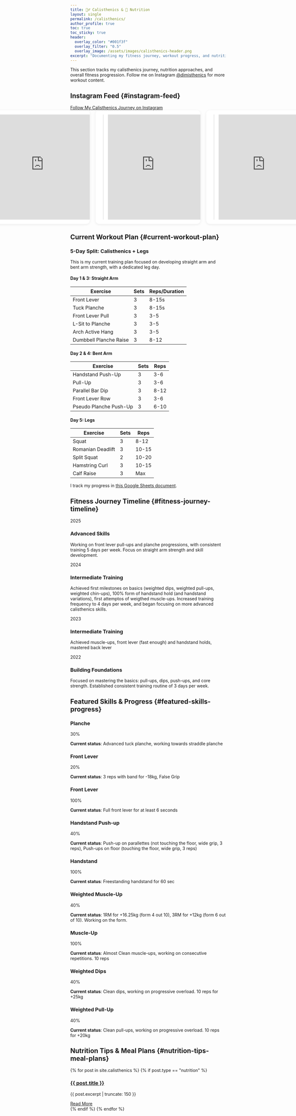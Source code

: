 ```yaml
---
title: 🏋️‍♂️ Calisthenics & 🥦 Nutrition
layout: single
permalink: /calisthenics/
author_profile: true
toc: true
toc_sticky: true
header:
  overlay_color: "#001f3f"
  overlay_filter: "0.5"
  overlay_image: /assets/images/calisthenics-header.png
excerpt: "Documenting my fitness journey, workout progress, and nutritional insights"
---
```


<div class="fitness-intro">
  <p>This section tracks my calisthenics journey, nutrition approaches, and overall fitness progression. Follow me on Instagram <a href="https://www.instagram.com/dimisthenics/" target="_blank">@dimisthenics</a> for more workout content.</p>
</div>

<style>
/* Instagram Feed Responsive Fix */
.instagram-grid {
  display: flex;
  flex-direction: row;
  gap: 1.2rem;
  justify-content: center;
  flex-wrap: nowrap;
}
.instagram-post {
  width: 340px;
  max-width: 100%;
  background: #fff;
  border-radius: 12px;
  box-shadow: 0 2px 8px rgba(0,0,0,0.08);
  overflow: hidden;
  padding: 0;
  display: flex;
  flex-direction: column;
  align-items: stretch;
  flex: 0 0 340px;
}
.instagram-embed-container {
  width: 100%;
  aspect-ratio: 1/1;
  min-height: 340px;
  max-height: 420px;
  overflow: hidden;
  display: flex;
  align-items: stretch;
  justify-content: stretch;
}
.instagram-embed-container iframe {
  width: 100% !important;
  height: 100% !important;
  min-height: 340px;
  max-height: 420px;
  border: none;
  display: block;
}
@media (max-width: 900px) {
  .instagram-grid {
    flex-direction: column;
    gap: 1.5rem;
    align-items: center;
    flex-wrap: wrap;
  }
  .instagram-post {
    width: 100%;
    min-width: 0;
    flex: 1 1 100%;
  }
}
</style>

## Instagram Feed {#instagram-feed}

<div class="instagram-feed">
  <a href="https://www.instagram.com/dimisthenics/" target="_blank" class="btn btn--primary">Follow My Calisthenics Journey on Instagram</a>
  <div class="instagram-grid">
    <!-- Instagram Post 1 -->
    <div class="instagram-post">
      <blockquote class="instagram-media" data-instgrm-permalink="https://www.instagram.com/p/DGtlycKsmB9/" data-instgrm-version="14" data-instgrm-width="100%">
        <div class="instagram-embed-container">
          <iframe src="https://www.instagram.com/p/DGtlycKsmB9/embed/captioned/cr=1&v=14&wp=540&rd=https%3A%2F%2Fjimmyg1997.github.io" frameborder="0" scrolling="no" allowtransparency></iframe>
        </div>
      </blockquote>
    </div>
    <!-- Instagram Post 2 -->
    <div class="instagram-post">
      <blockquote class="instagram-media" data-instgrm-permalink="https://www.instagram.com/p/DGss-fkN4_x/" data-instgrm-version="14" data-instgrm-width="100%">
        <div class="instagram-embed-container">
          <iframe src="https://www.instagram.com/p/DGss-fkN4_x/embed/captioned/cr=1&v=14&wp=540&rd=https%3A%2F%2Fjimmyg1997.github.io" frameborder="0" scrolling="no" allowtransparency></iframe>
        </div>
      </blockquote>
    </div>
    <!-- Instagram Post 3 -->
    <div class="instagram-post">
      <blockquote class="instagram-media" data-instgrm-permalink="https://www.instagram.com/p/DFKocpts1JU/" data-instgrm-version="14" data-instgrm-width="100%">
        <div class="instagram-embed-container">
          <iframe src="https://www.instagram.com/p/DFKocpts1JU/embed/captioned/cr=1&v=14&wp=540&rd=https%3A%2F%2Fjimmyg1997.github.io" frameborder="0" scrolling="no" allowtransparency></iframe>
        </div>
      </blockquote>
    </div>
  </div>
</div>
<script async src="//www.instagram.com/embed.js"></script>

## Current Workout Plan {#current-workout-plan}
<div class="workout-plan">
  <h3 id="five-day-split">5-Day Split: Calisthenics + Legs</h3>
  <p>This is my current training plan focused on developing straight arm and bent arm strength, with a dedicated leg day.</p>
  
  <div class="workout-day" id="straight-arm">
    <h4 id="day-1-3-straight-arm">Day 1 & 3: Straight Arm</h4>
    <table class="workout-table">
      <thead>
        <tr>
          <th>Exercise</th>
          <th>Sets</th>
          <th>Reps/Duration</th>
        </tr>
      </thead>
      <tbody>
        <tr>
          <td>Front Lever</td>
          <td>3</td>
          <td>8-15s</td>
        </tr>
        <tr>
          <td>Tuck Planche</td>
          <td>3</td>
          <td>8-15s</td>
        </tr>
        <tr>
          <td>Front Lever Pull</td>
          <td>3</td>
          <td>3-5</td>
        </tr>
        <tr>
          <td>L-Sit to Planche</td>
          <td>3</td>
          <td>3-5</td>
        </tr>
        <tr>
          <td>Arch Active Hang</td>
          <td>3</td>
          <td>3-5</td>
        </tr>
        <tr>
          <td>Dumbbell Planche Raise</td>
          <td>3</td>
          <td>8-12</td>
        </tr>
      </tbody>
    </table>
  </div>
  
  <div class="workout-day" id="bent-arm">
    <h4 id="day-2-4-bent-arm">Day 2 & 4: Bent Arm</h4>
    <table class="workout-table">
      <thead>
        <tr>
          <th>Exercise</th>
          <th>Sets</th>
          <th>Reps</th>
        </tr>
      </thead>
      <tbody>
        <tr>
          <td>Handstand Push-Up</td>
          <td>3</td>
          <td>3-6</td>
        </tr>
        <tr>
          <td>Pull-Up</td>
          <td>3</td>
          <td>3-6</td>
        </tr>
        <tr>
          <td>Parallel Bar Dip</td>
          <td>3</td>
          <td>8-12</td>
        </tr>
        <tr>
          <td>Front Lever Row</td>
          <td>3</td>
          <td>3-6</td>
        </tr>
        <tr>
          <td>Pseudo Planche Push-Up</td>
          <td>3</td>
          <td>6-10</td>
        </tr>
      </tbody>
    </table>
  </div>
  
  <div class="workout-day" id="legs">
    <h4 id="day-5-legs">Day 5: Legs</h4>
    <table class="workout-table">
      <thead>
        <tr>
          <th>Exercise</th>
          <th>Sets</th>
          <th>Reps</th>
        </tr>
      </thead>
      <tbody>
        <tr>
          <td>Squat</td>
          <td>3</td>
          <td>8-12</td>
        </tr>
        <tr>
          <td>Romanian Deadlift</td>
          <td>3</td>
          <td>10-15</td>
        </tr>
        <tr>
          <td>Split Squat</td>
          <td>2</td>
          <td>10-20</td>
        </tr>
        <tr>
          <td>Hamstring Curl</td>
          <td>3</td>
          <td>10-15</td>
        </tr>
        <tr>
          <td>Calf Raise</td>
          <td>3</td>
          <td>Max</td>
        </tr>
      </tbody>
    </table>
  </div>
  
  <p class="workout-note">I track my progress in <a href="https://docs.google.com/spreadsheets/d/1PN7sDG8riJvig4173k3wGKs76VvxjHXD9Dgv4ADtYXE/edit?gid=1432199206#gid=1432199206" target="_blank">this Google Sheets document</a>.</p>
</div>

## Fitness Journey Timeline {#fitness-journey-timeline}

<div class="timeline">
  <div class="timeline-item" id="advanced-skills">
    <div class="timeline-date">2025</div>
    <div class="timeline-content">
      <h3 id="advanced-skills-2025">Advanced Skills</h3>
      <p>Working on front lever pull-ups and planche progressions, with consistent training 5 days per week. Focus on straight arm strength and skill development.</p>
    </div>
  </div>

  <div class="timeline-item" id="intermediate-training">
    <div class="timeline-date">2024</div>
    <div class="timeline-content">
      <h3 id="intermediate-training-2024">Intermediate Training</h3>
      <p>Achieved first milestones on basics (weighted dips, weighted pull-ups, weighted chin-ups), 100% form of handstand hold (and handstand variations), first attemptos of weigthed muscle-ups. Increased training frequency to 4 days per week, and began focusing on more advanced calisthenics skills.</p>
    </div>
  </div>
  
  <div class="timeline-item" id="intermediate-training">
    <div class="timeline-date">2023</div>
    <div class="timeline-content">
      <h3 id="intermediate-training-2023">Intermediate Training</h3>
      <p>Achieved muscle-ups, front lever (fast enough) and handstand holds, mastered back lever </p>
    </div>
  </div>
  
  <div class="timeline-item" id="building-foundations">
    <div class="timeline-date">2022</div>
    <div class="timeline-content">
      <h3 id="building-foundations-2022">Building Foundations</h3>
      <p>Focused on mastering the basics: pull-ups, dips, push-ups, and core strength. Established consistent training routine of 3 days per week.</p>
    </div>
  </div>
  
</div>

## Featured Skills & Progress {#featured-skills-progress}

<div class="skills-grid">
  <div class="skill-item" id="planche">
    <h3 id="planche-progress">Planche</h3>
    <div class="progress-bar">
      <div class="progress" style="width: 30%;">30%</div>
    </div>
    <p><b>Current status</b>: Advanced tuck planche, working towards straddle planche</p>
  </div>

  <div class="skill-item" id="front-lever-pull-up">
    <h3 id="front-lever-pull-up-progress">Front Lever</h3>
    <div class="progress-bar">
      <div class="progress" style="width: 20%;">20%</div>
    </div>
    <p><b>Current status</b>: 3 reps with band for -18kg, False Grip</p>
  </div>
  
  <div class="skill-item" id="front-lever">
    <h3 id="front-lever-progress">Front Lever</h3>
    <div class="progress-bar">
      <div class="progress" style="width: 100%;">100%</div>
    </div>
    <p><b>Current status</b>: Full front lever for at least 6 seconds</p>
  </div>

  <div class="skill-item" id="handstand">
    <h3 id="handstand-push-up-progress">Handstand Push-up</h3>
    <div class="progress-bar">
      <div class="progress" style="width: 40%;">40%</div>
    </div>
    <p><b>Current status</b>: Push-up on parallettes (not touching the floor, wide grip, 3 reps), Push-ups on floor (touching the floor, wide grip, 3 reps) </p>
  </div>
  
  <div class="skill-item" id="handstand">
    <h3 id="handstand-progress">Handstand</h3>
    <div class="progress-bar">
      <div class="progress" style="width: 100%;">100%</div>
    </div>
    <p><b>Current status</b>: Freestanding handstand for 60 sec</p>
  </div>

  <div class="skill-item" id="weighted-muscle-up">
    <h3 id="weighted-muscle-up-progress">Weighted Muscle-Up</h3>
    <div class="progress-bar">
      <div class="progress" style="width: 40%;">40%</div>
    </div>
    <p><b>Current status</b>: 1RM for +16.25kg (form 4 out 10), 3RM for +12kg (form 6 out of 10). Working on the form.</p>
  </div>

  
  <div class="skill-item" id="muscle-up">
    <h3 id="muscle-up-progress">Muscle-Up</h3>
    <div class="progress-bar">
      <div class="progress" style="width: 100%;">100%</div>
    </div>
    <p><b>Current status</b>: Almost Clean muscle-ups, working on consecutive repetitions. 10 reps</p>
  </div>


<div class="skill-item" id="weigthed-dip">
    <h3 id="weighted-dips-progress">Weighted Dips</h3>
    <div class="progress-bar">
      <div class="progress" style="width: 40%;">40%</div>
    </div>
    <p><b>Current status</b>: Clean dips, working on progressive overload. 10 reps for +25kg</p>
  </div>


<div class="skill-item" id="weigthed-pull-up">
    <h3 id="weighted-pull-up-progress">Weighted Pull-Up</h3>
    <div class="progress-bar">
      <div class="progress" style="width: 40%;">40%</div>
    </div>
    <p><b>Current status</b>: Clean pull-ups, working on progressive overload. 10 reps for +20kg</p>
  </div>


<!-- ## Workout Routines {#workout-routines} -->

<!-- <div class="routines-section">
  {% for routine in site.calisthenics %}
    {% if routine.type == "workout" %}
      <div class="routine-card">
        <h3 id="{{ routine.title | slugify }}"><a href="{{ routine.url }}">{{ routine.title }}</a></h3>
        <p class="routine-meta">{{ routine.difficulty }} | {{ routine.duration }} minutes | {{ routine.frequency }}</p>
        <p>{{ routine.excerpt | truncate: 150 }}</p>
        <a href="{{ routine.url }}" class="btn btn--primary btn--small">View Full Routine</a>
      </div>
    {% endif %}
  {% endfor %}
</div> -->

## Nutrition Tips & Meal Plans {#nutrition-tips-meal-plans}

<div class="nutrition-section">
  {% for post in site.calisthenics %}
    {% if post.type == "nutrition" %}
      <div class="nutrition-card">
        <h3 id="{{ post.title | slugify }}"><a href="{{ post.url }}">{{ post.title }}</a></h3>
        <p>{{ post.excerpt | truncate: 150 }}</p>
        <a href="{{ post.url }}" class="btn btn--primary btn--small">Read More</a>
      </div>
    {% endif %}
  {% endfor %}
</div>

<!-- ## Progress Photos {#progress-photos} -->

<!-- <div class="progress-gallery">
  {% for photo in site.data.fitness_progress %}
    <div class="progress-item">
      <div class="progress-date">{{ photo.date }}</div>
      <img src="{{ photo.image }}" alt="Progress photo {{ photo.date }}">
      <p>{{ photo.description }}</p>
    </div>
  {% endfor %}
</div>  -->